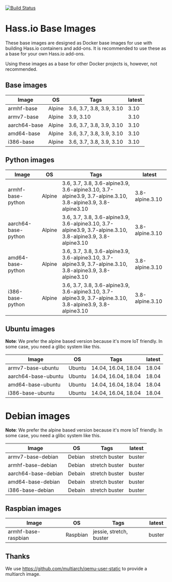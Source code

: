 [![Build Status](https://dev.azure.com/home-assistant/Hass.io/_apis/build/status/base?branchName=master)](https://dev.azure.com/home-assistant/Hass.io/_build/latest?definitionId=3&branchName=master)

# Hass.io Base Images

These base images are designed as Docker base images for use with building Hass.io containers and add-ons.
It is recommended to use these as a base for your own Hass.io add-ons. 

Using these images as a base for other Docker projects is, however, not recommended.

## Base images

| Image | OS | Tags | latest |
|-------|----|------|--------|
| armhf-base | Alpine | 3.6, 3.7, 3.8, 3.9, 3.10 | 3.10 |
| armv7-base | Alpine | 3.9, 3.10 | 3.10 |
| aarch64-base | Alpine | 3.6, 3.7, 3.8, 3.9, 3.10 | 3.10 |
| amd64-base | Alpine | 3.6, 3.7, 3.8, 3.9, 3.10 | 3.10 |
| i386-base | Alpine | 3.6, 3.7, 3.8, 3.9, 3.10 | 3.10 |

## Python images

| Image | OS | Tags | latest |
|-------|----|------|--------|
| armhf-base-python | Alpine | 3.6, 3.7, 3.8, 3.6-alpine3.9, 3.6-alpine3.10, 3.7-alpine3.9, 3.7-alpine.3.10, 3.8-alpine3.9, 3.8-alpine3.10 | 3.8-alpine.3.10 |
| aarch64-base-python | Alpine | 3.6, 3.7, 3.8, 3.6-alpine3.9, 3.6-alpine3.10, 3.7-alpine3.9, 3.7-alpine.3.10, 3.8-alpine3.9, 3.8-alpine3.10 | 3.8-alpine.3.10 |
| amd64-base-python | Alpine | 3.6, 3.7, 3.8, 3.6-alpine3.9, 3.6-alpine3.10, 3.7-alpine3.9, 3.7-alpine.3.10, 3.8-alpine3.9, 3.8-alpine3.10 | 3.8-alpine.3.10 |
| i386-base-python | Alpine | 3.6, 3.7, 3.8, 3.6-alpine3.9, 3.6-alpine3.10, 3.7-alpine3.9, 3.7-alpine.3.10, 3.8-alpine3.9, 3.8-alpine3.10 | 3.8-alpine.3.10 |

## Ubuntu images

**Note**: We prefer the alpine based version because it's more IoT friendly. In some case, you need a glibc system like this.

| Image | OS | Tags | latest |
|-------|----|------|--------|
| armv7-base-ubuntu | Ubuntu | 14.04, 16.04, 18.04 | 18.04 |
| aarch64-base-ubuntu | Ubuntu | 14.04, 16.04, 18.04 | 18.04 |
| amd64-base-ubuntu | Ubuntu | 14.04, 16.04, 18.04 | 18.04 |
| i386-base-ubuntu | Ubuntu | 14.04, 16.04, 18.04 | 18.04 |

# Debian images

**Note**: We prefer the alpine based version because it's more IoT friendly. In some case, you need a glibc system like this.

| Image | OS | Tags | latest |
|-------|----|------|--------|
| armv7-base-debian | Debian | stretch buster | buster |
| armhf-base-debian | Debian | stretch buster | buster |
| aarch64-base-debian | Debain | stretch buster | buster |
| amd64-base-debian | Debain | stretch buster | buster |
| i386-base-debian | Debain | stretch buster | buster |

## Raspbian images

| Image | OS | Tags | latest |
|-------|----|------|--------|
| armhf-base-raspbian | Raspbian | jessie, stretch, buster | buster |

## Thanks

We use https://github.com/multiarch/qemu-user-static to provide a multiarch image.
